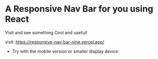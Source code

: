 # A Responsive Nav Bar for you using React
Visit and see something Cool and useful!

visit: https://responsive-nav-bar-nine.vercel.app/

- Try with the mobile version or smaller display device

